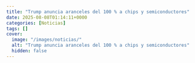 ```yaml
---
title: "Trump anuncia aranceles del 100 % a chips y semiconductores"
date: 2025-08-08T01:14:11+0000
categories: [Noticias]
tags: []
cover:
  image: "/images/noticias/"
  alt: "Trump anuncia aranceles del 100 % a chips y semiconductores"
  hidden: false
---
```



